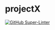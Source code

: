 # projectX

[![GitHub Super-Linter](https://github.com/Project-X-Y-Z/projectX/workflows/Lint%20Code%20Base/badge.svg)](https://github.com/marketplace/actions/super-linter)
